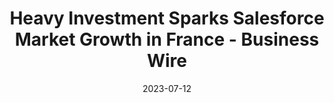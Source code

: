 ---
category:
- .nan
date: 2023-07-12
keyword_suggestion: ubuntu install docker
post_inspiration: https://www.businesswire.com/news/home/20230515005047/en/Heavy-Investment-Sparks-Salesforce-Market-Growth-in-France
silot_terms: digital automation
title: Heavy Investment Sparks Salesforce Market Growth in France - Business Wire
---